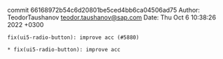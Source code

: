 commit 66168972b54c6d20801be5ced4bb6ca04506ad75
Author: TeodorTaushanov <teodor.taushanov@sap.com>
Date:   Thu Oct 6 10:38:26 2022 +0300

    fix(ui5-radio-button): improve acc (#5880)
    
    * fix(ui5-radio-button): improve acc

